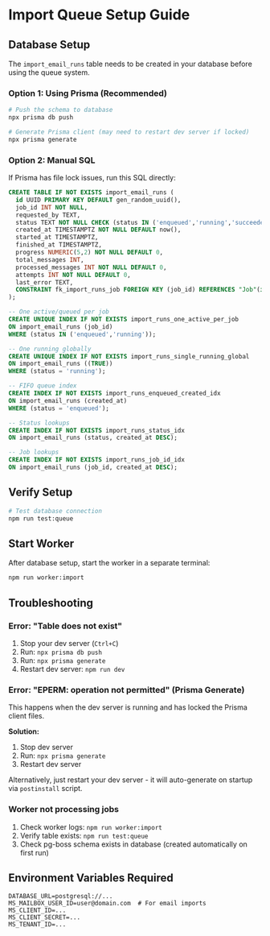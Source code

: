 # Import Queue Setup Guide

## Database Setup

The `import_email_runs` table needs to be created in your database before using the queue system.

### Option 1: Using Prisma (Recommended)

```bash
# Push the schema to database
npx prisma db push

# Generate Prisma client (may need to restart dev server if locked)
npx prisma generate
```

### Option 2: Manual SQL

If Prisma has file lock issues, run this SQL directly:

```sql
CREATE TABLE IF NOT EXISTS import_email_runs (
  id UUID PRIMARY KEY DEFAULT gen_random_uuid(),
  job_id INT NOT NULL,
  requested_by TEXT,
  status TEXT NOT NULL CHECK (status IN ('enqueued','running','succeeded','failed','canceled')),
  created_at TIMESTAMPTZ NOT NULL DEFAULT now(),
  started_at TIMESTAMPTZ,
  finished_at TIMESTAMPTZ,
  progress NUMERIC(5,2) NOT NULL DEFAULT 0,
  total_messages INT,
  processed_messages INT NOT NULL DEFAULT 0,
  attempts INT NOT NULL DEFAULT 0,
  last_error TEXT,
  CONSTRAINT fk_import_runs_job FOREIGN KEY (job_id) REFERENCES "Job"(id) ON DELETE CASCADE
);

-- One active/queued per job
CREATE UNIQUE INDEX IF NOT EXISTS import_runs_one_active_per_job
ON import_email_runs (job_id)
WHERE (status IN ('enqueued','running'));

-- One running globally
CREATE UNIQUE INDEX IF NOT EXISTS import_runs_single_running_global
ON import_email_runs ((TRUE))
WHERE (status = 'running');

-- FIFO queue index
CREATE INDEX IF NOT EXISTS import_runs_enqueued_created_idx
ON import_email_runs (created_at)
WHERE (status = 'enqueued');

-- Status lookups
CREATE INDEX IF NOT EXISTS import_runs_status_idx
ON import_email_runs (status, created_at DESC);

-- Job lookups
CREATE INDEX IF NOT EXISTS import_runs_job_id_idx
ON import_email_runs (job_id, created_at DESC);
```

## Verify Setup

```bash
# Test database connection
npm run test:queue
```

## Start Worker

After database setup, start the worker in a separate terminal:

```bash
npm run worker:import
```

## Troubleshooting

### Error: "Table does not exist"

1. Stop your dev server (`Ctrl+C`)
2. Run: `npx prisma db push`
3. Run: `npx prisma generate`
4. Restart dev server: `npm run dev`

### Error: "EPERM: operation not permitted" (Prisma Generate)

This happens when the dev server is running and has locked the Prisma client files.

**Solution:**
1. Stop dev server
2. Run: `npx prisma generate`
3. Restart dev server

Alternatively, just restart your dev server - it will auto-generate on startup via `postinstall` script.

### Worker not processing jobs

1. Check worker logs: `npm run worker:import`
2. Verify table exists: `npm run test:queue`
3. Check pg-boss schema exists in database (created automatically on first run)

## Environment Variables Required

```env
DATABASE_URL=postgresql://...
MS_MAILBOX_USER_ID=user@domain.com  # For email imports
MS_CLIENT_ID=...
MS_CLIENT_SECRET=...
MS_TENANT_ID=...
```
